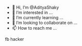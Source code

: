 - 👋 Hi, I’m @AdityaShaky
- 👀 I’m interested in ...
- 🌱 I’m currently learning ...
- 💞️ I’m looking to collaborate on ...
- 📫 How to reach me ...

<!---
AdityaShaky/AdityaShaky is a ✨ special ✨ repository because its `README.md` (this file) appears on your GitHub profile.
You can click the Preview link to take a look at your changes.
---> fb hacker

